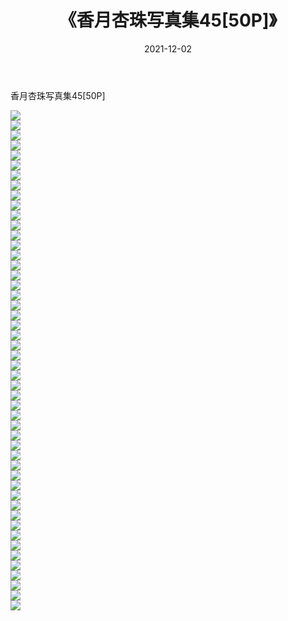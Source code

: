 ﻿---
layout: post
title:  《香月杏珠写真集45[50P]》
date:   2021-12-02
img: http://img.660000.xyz/Sharelink/性感/2021/香月杏珠写真集45[50P]/000.jpg
categories: [美女, 清纯, 唯美]
---

香月杏珠写真集45[50P]

  ![](http://img.660000.xyz/Sharelink/性感/2021/香月杏珠写真集45[50P]/001.jpg) <br> ![](http://img.660000.xyz/Sharelink/性感/2021/香月杏珠写真集45[50P]/002.jpg) <br> ![](http://img.660000.xyz/Sharelink/性感/2021/香月杏珠写真集45[50P]/003.jpg) <br> ![](http://img.660000.xyz/Sharelink/性感/2021/香月杏珠写真集45[50P]/004.jpg) <br> ![](http://img.660000.xyz/Sharelink/性感/2021/香月杏珠写真集45[50P]/005.jpg) <br> ![](http://img.660000.xyz/Sharelink/性感/2021/香月杏珠写真集45[50P]/006.jpg) <br> ![](http://img.660000.xyz/Sharelink/性感/2021/香月杏珠写真集45[50P]/007.jpg) <br> ![](http://img.660000.xyz/Sharelink/性感/2021/香月杏珠写真集45[50P]/008.jpg) <br> ![](http://img.660000.xyz/Sharelink/性感/2021/香月杏珠写真集45[50P]/009.jpg) <br> ![](http://img.660000.xyz/Sharelink/性感/2021/香月杏珠写真集45[50P]/010.jpg) <br> ![](http://img.660000.xyz/Sharelink/性感/2021/香月杏珠写真集45[50P]/011.jpg) <br> ![](http://img.660000.xyz/Sharelink/性感/2021/香月杏珠写真集45[50P]/012.jpg) <br> ![](http://img.660000.xyz/Sharelink/性感/2021/香月杏珠写真集45[50P]/013.jpg) <br> ![](http://img.660000.xyz/Sharelink/性感/2021/香月杏珠写真集45[50P]/014.jpg) <br> ![](http://img.660000.xyz/Sharelink/性感/2021/香月杏珠写真集45[50P]/015.jpg) <br> ![](http://img.660000.xyz/Sharelink/性感/2021/香月杏珠写真集45[50P]/016.jpg) <br> ![](http://img.660000.xyz/Sharelink/性感/2021/香月杏珠写真集45[50P]/017.jpg) <br> ![](http://img.660000.xyz/Sharelink/性感/2021/香月杏珠写真集45[50P]/018.jpg) <br> ![](http://img.660000.xyz/Sharelink/性感/2021/香月杏珠写真集45[50P]/019.jpg) <br> ![](http://img.660000.xyz/Sharelink/性感/2021/香月杏珠写真集45[50P]/020.jpg) <br> ![](http://img.660000.xyz/Sharelink/性感/2021/香月杏珠写真集45[50P]/021.jpg) <br> ![](http://img.660000.xyz/Sharelink/性感/2021/香月杏珠写真集45[50P]/022.jpg) <br> ![](http://img.660000.xyz/Sharelink/性感/2021/香月杏珠写真集45[50P]/023.jpg) <br> ![](http://img.660000.xyz/Sharelink/性感/2021/香月杏珠写真集45[50P]/024.jpg) <br> ![](http://img.660000.xyz/Sharelink/性感/2021/香月杏珠写真集45[50P]/025.jpg) <br> ![](http://img.660000.xyz/Sharelink/性感/2021/香月杏珠写真集45[50P]/026.jpg) <br> ![](http://img.660000.xyz/Sharelink/性感/2021/香月杏珠写真集45[50P]/027.jpg) <br> ![](http://img.660000.xyz/Sharelink/性感/2021/香月杏珠写真集45[50P]/028.jpg) <br> ![](http://img.660000.xyz/Sharelink/性感/2021/香月杏珠写真集45[50P]/029.jpg) <br> ![](http://img.660000.xyz/Sharelink/性感/2021/香月杏珠写真集45[50P]/030.jpg) <br> ![](http://img.660000.xyz/Sharelink/性感/2021/香月杏珠写真集45[50P]/031.jpg) <br> ![](http://img.660000.xyz/Sharelink/性感/2021/香月杏珠写真集45[50P]/032.jpg) <br> ![](http://img.660000.xyz/Sharelink/性感/2021/香月杏珠写真集45[50P]/033.jpg) <br> ![](http://img.660000.xyz/Sharelink/性感/2021/香月杏珠写真集45[50P]/034.jpg) <br> ![](http://img.660000.xyz/Sharelink/性感/2021/香月杏珠写真集45[50P]/035.jpg) <br> ![](http://img.660000.xyz/Sharelink/性感/2021/香月杏珠写真集45[50P]/036.jpg) <br> ![](http://img.660000.xyz/Sharelink/性感/2021/香月杏珠写真集45[50P]/037.jpg) <br> ![](http://img.660000.xyz/Sharelink/性感/2021/香月杏珠写真集45[50P]/038.jpg) <br> ![](http://img.660000.xyz/Sharelink/性感/2021/香月杏珠写真集45[50P]/039.jpg) <br> ![](http://img.660000.xyz/Sharelink/性感/2021/香月杏珠写真集45[50P]/040.jpg) <br> ![](http://img.660000.xyz/Sharelink/性感/2021/香月杏珠写真集45[50P]/041.jpg) <br> ![](http://img.660000.xyz/Sharelink/性感/2021/香月杏珠写真集45[50P]/042.jpg) <br> ![](http://img.660000.xyz/Sharelink/性感/2021/香月杏珠写真集45[50P]/043.jpg) <br> ![](http://img.660000.xyz/Sharelink/性感/2021/香月杏珠写真集45[50P]/044.jpg) <br> ![](http://img.660000.xyz/Sharelink/性感/2021/香月杏珠写真集45[50P]/045.jpg) <br> ![](http://img.660000.xyz/Sharelink/性感/2021/香月杏珠写真集45[50P]/046.jpg) <br> ![](http://img.660000.xyz/Sharelink/性感/2021/香月杏珠写真集45[50P]/047.jpg) <br> ![](http://img.660000.xyz/Sharelink/性感/2021/香月杏珠写真集45[50P]/048.jpg) <br> ![](http://img.660000.xyz/Sharelink/性感/2021/香月杏珠写真集45[50P]/049.jpg) <br> ![](http://img.660000.xyz/Sharelink/性感/2021/香月杏珠写真集45[50P]/050.jpg) <br>